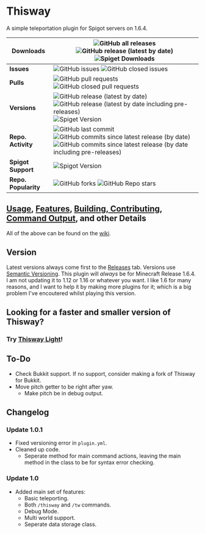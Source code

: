 # Thisway
A simple teleportation plugin for Spigot servers on 1.6.4.

Downloads | ![GitHub all releases](https://img.shields.io/github/downloads/Toydotgame/Thisway/total?color=blue&label=GitHub%20-%20Total%20Downloads) ![GitHub release (latest by date)](https://img.shields.io/github/downloads/Toydotgame/Thisway/latest/total?color=blue&label=GitHub%20-%20Latest%20Version%20Downloads) ![Spiget Downloads](https://img.shields.io/spiget/downloads/87115?color=blue&label=Spigot%20-%20Total%20Downloads)
---- | ----
**Issues** | ![GitHub issues](https://img.shields.io/github/issues-raw/Toydotgame/Thisway?color=red&label=Open%20Issues) ![GitHub closed issues](https://img.shields.io/github/issues-closed-raw/Toydotgame/Thisway?color=green&label=Closed%20Issues)
**Pulls** | ![GitHub pull requests](https://img.shields.io/github/issues-pr-raw/Toydotgame/Thisway?color=blue&label=Open%20Pull%20Requests) ![GitHub closed pull requests](https://img.shields.io/github/issues-pr-closed-raw/Toydotgame/Thisway?color=blue&label=Closed%20Pull%20Requests)
**Versions** | ![GitHub release (latest by date)](https://img.shields.io/github/v/release/Toydotgame/Thisway?color=blue&label=Github%20-%20Latest%20%28Stable%20Only%29) ![GitHub release (latest by date including pre-releases)](https://img.shields.io/github/v/release/Toydotgame/Thisway?color=blue&include_prereleases&label=GitHub%20-%20Latest) ![Spiget Version](https://img.shields.io/spiget/version/87115?color=blue&label=Spigot%20-%20Latest)
**Repo. Activity** | ![GitHub last commit](https://img.shields.io/github/last-commit/Toydotgame/Thisway?color=blue&label=Latest%20Commit) ![GitHub commits since latest release (by date)](https://img.shields.io/github/commits-since/Toydotgame/Thisway/latest?color=blue&label=Commits%20Since%20Last%20Stable%20Release) ![GitHub commits since latest release (by date including pre-releases)](https://img.shields.io/github/commits-since/Toydotgame/Thisway/latest?color=blue&include_prereleases&label=Commits%20Since%20Latest%20Release%20%28Including%20Unstable%29)
**Spigot Support** | ![Spigot Version](https://img.shields.io/badge/Minecraft%20Spigot%20Server%20Version-r1.6.4-blue)
**Repo. Popularity** | ![GitHub forks](https://img.shields.io/github/forks/Toydotgame/Thisway?color=blue&label=Forks) ![GitHub Repo stars](https://img.shields.io/github/stars/Toydotgame/Thisway?color=blue&label=Stars&style=flat)

## [Usage](https://github.com/Toydotgame/Thisway/wiki/How-to-use-Thisway), [Features](https://github.com/Toydotgame/Thisway/wiki/Features-of-Thisway), [Building, Contributing](https://github.com/Toydotgame/Thisway/wiki/How-to-set-up-the-Source-Code-in-Your-Editor-and-Build), [Command Output](https://github.com/Toydotgame/Thisway/wiki/Outputs), and other Details
All of the above can be found on the [wiki](https://github.com/Toydotgame/Thisway/wiki).

## Version
Latest versions always come first to the [Releases](https://github.com/Toydotgame/Thisway/releases) tab.
Versions use [Semantic Versioning](https://semver.org/).
This plugin will _always_ be for Minecraft Release 1.6.4. I am not updating it to 1.12 or 1.16 or whatever you want. I like 1.6 for many reasons, and I want to help it by making more plugins for it; which is a big problem I've encoutered whilst playing this version.

## Looking for a faster and smaller version of Thisway?
### Try [Thisway Light](https://github.com/Toydotgame/Thisway-Light)!

## To-Do
* Check Bukkit support. If no support, consider making a fork of Thisway for Bukkit.
* Move pitch getter to be right after yaw.
    * Make pitch be in debug output.

## Changelog
### Update 1.0.1
* Fixed versioning error in `plugin.yml`.
* Cleaned up code.
    * Seperate method for main command actions, leaving the main method in the class to be for syntax error checking.

### Update 1.0
* Added main set of features:
    * Basic teleporting.
    * Both `/thisway` and `/tw` commands.
    * Debug Mode.
    * Multi world support.
    * Seperate data storage class.
